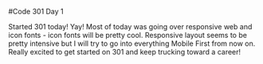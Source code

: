 #Code 301 Day 1

Started 301 today! Yay! Most of today was going over responsive web and icon fonts - icon fonts will be pretty cool. Responsive layout seems to be pretty intensive but I will try to go into everything Mobile First from now on. Really excited to get started on 301 and keep trucking toward a career!
